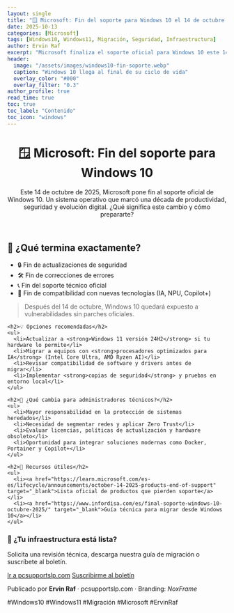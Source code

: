 ```yaml
---
layout: single
title: "🪟 Microsoft: Fin del soporte para Windows 10 el 14 de octubre de 2025"
date: 2025-10-13
categories: [Microsoft]
tags: [Windows10, Windows11, Migración, Seguridad, Infraestructura]
author: Ervin Raf
excerpt: "Microsoft finaliza el soporte oficial para Windows 10 este 14 de octubre. ¿Qué implica para usuarios, empresas y administradores técnicos? Aquí te lo explico."
header:
  image: "/assets/images/windows10-fin-soporte.webp"
  caption: "Windows 10 llega al final de su ciclo de vida"
  overlay_color: "#000"
  overlay_filter: "0.3"
author_profile: true
read_time: true
toc: true
toc_label: "Contenido"
toc_icon: "windows"
---
```


<div class="post-grid dark-theme">

  <header class="post-header">
    <h1>🪟 Microsoft: Fin del soporte para Windows 10</h1>
    <p>Este 14 de octubre de 2025, Microsoft pone fin al soporte oficial de Windows 10. Un sistema operativo que marcó una década de productividad, seguridad y evolución digital. ¿Qué significa este cambio y cómo prepararte?</p>
  </header>

  <section class="post-content">
    <h2>📅 ¿Qué termina exactamente?</h2>
    <ul>
      <li>🔒 Fin de actualizaciones de seguridad</li>
      <li>🛠️ Fin de correcciones de errores</li>
      <li>📞 Fin del soporte técnico oficial</li>
      <li>🚫 Fin de compatibilidad con nuevas tecnologías (IA, NPU, Copilot+)</li>
    </ul>
    <blockquote>Después del 14 de octubre, Windows 10 quedará expuesto a vulnerabilidades sin parches oficiales.</blockquote>

    <h2>💡 Opciones recomendadas</h2>
    <ul>
      <li>Actualizar a <strong>Windows 11 versión 24H2</strong> si tu hardware lo permite</li>
      <li>Migrar a equipos con <strong>procesadores optimizados para IA</strong> (Intel Core Ultra, AMD Ryzen AI)</li>
      <li>Revisar compatibilidad de software y drivers antes de migrar</li>
      <li>Implementar <strong>copias de seguridad</strong> y pruebas en entorno local</li>
    </ul>

    <h2>🧠 ¿Qué cambia para administradores técnicos?</h2>
    <ul>
      <li>Mayor responsabilidad en la protección de sistemas heredados</li>
      <li>Necesidad de segmentar redes y aplicar Zero Trust</li>
      <li>Evaluar licencias, políticas de actualización y hardware obsoleto</li>
      <li>Oportunidad para integrar soluciones modernas como Docker, Portainer y Copilot+</li>
    </ul>

    <h2>🔗 Recursos útiles</h2>
    <ul>
      <li><a href="https://learn.microsoft.com/es-es/lifecycle/announcements/october-14-2025-products-end-of-support" target="_blank">Lista oficial de productos que pierden soporte</a></li>
      <li><a href="https://www.infordisa.com/es/final-soporte-windows-10-octubre-2025/" target="_blank">Guía técnica para migrar desde Windows 10</a></li>
    </ul>
  </section>

  <section class="cta-section">
    <div class="cta-box">
      <h3>🧰 ¿Tu infraestructura está lista?</h3>
      <p>Solicita una revisión técnica, descarga nuestra guía de migración o suscríbete al boletín.</p>
      <a href="https://www.pcsupportslp.com" class="btn btn--primary">Ir a pcsupportslp.com</a>
      <a href="/newsletter" class="btn btn--primary alt">Suscribirme al boletín</a>
    </div>
  </section>

  <footer class="post-footer">
    <p>Publicado por <strong>Ervin Raf</strong> · pcsupportslp.com · Branding: <em>NoxFrame</em></p>
    <div class="tags">
      <span>#Windows10</span>
      <span>#Windows11</span>
      <span>#Migración</span>
      <span>#Microsoft</span>
      <span>#ErvinRaf</span>
    </div>
  </footer>

</div>
